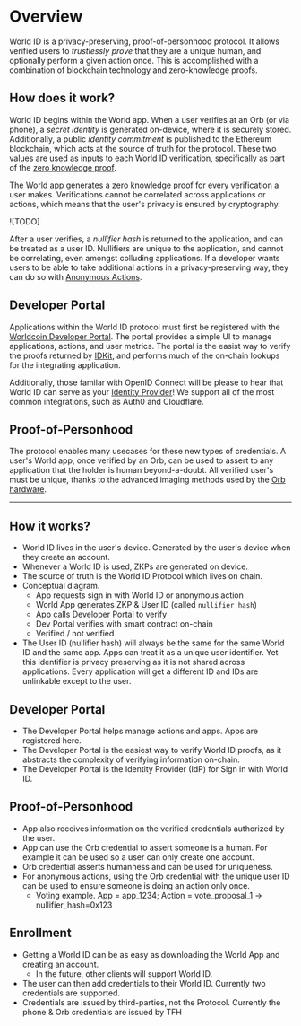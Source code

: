 # Overview

World ID is a privacy-preserving, proof-of-personhood protocol. It allows verified users to _trustlessly prove_ that they are a unique human, and optionally perform a given action once. This is accomplished with a combination of blockchain technology and zero-knowledge proofs.

## How does it work?

World ID begins within the World app. When a user verifies at an Orb (or via phone), a _secret identity_ is generated on-device, where it is securely stored. Additionally, a public _identity commitment_ is published to the Ethereum blockchain, which acts at the source of truth for the protocol. These two values are used as inputs to each World ID verification, specifically as part of the [zero knowledge proof](/advanced/zero-knowledge-proofs).

The World app generates a zero knowledge proof for every verification a user makes. Verifications cannot be correlated across applications or actions, which means that the user's privacy is ensured by cryptography.

![TODO]

After a user verifies, a _nullifier hash_ is returned to the application, and can be treated as a user ID. Nullifiers are unique to the application, and cannot be correlating, even amongst colluding applications. If a developer wants users to be able to take additional actions in a privacy-preserving way, they can do so with [Anonymous Actions](/id/anonymous-actions).

## Developer Portal

Applications within the World ID protocol must first be registered with the [Worldcoin Developer Portal](https://developer.worldcoin.org). The portal provides a simple UI to manage applications, actions, and user metrics. The portal is the easist way to verify the proofs returned by [IDKit](/idkit/index), and performs much of the on-chain lookups for the integrating application.

Additionally, those familar with OpenID Connect will be please to hear that World ID can serve as your [Identity Provider](/id/sign-in)! We support all of the most common integrations, such as Auth0 and Cloudflare.

## Proof-of-Personhood

The protocol enables many usecases for these new types of credentials. A user's World app, once verified by an Orb, can be used to assert to any application that the holder is human beyond-a-doubt. All verified user's must be unique, thanks to the advanced imaging methods used by the [Orb hardware](https://github.com/worldcoin/orb-hardware).

---

## How it works?

- World ID lives in the user's device. Generated by the user's device when they create an account.
- Whenever a World ID is used, ZKPs are generated on device.
- The source of truth is the World ID Protocol which lives on chain.
- Conceptual diagram.
  - App requests sign in with World ID or anonymous action
  - World App generates ZKP & User ID (called `nullifier_hash`)
  - App calls Developer Portal to verify
  - Dev Portal verifies with smart contract on-chain
  - Verified / not verified
- The User ID (nullifier hash) will always be the same for the same World ID and the same app. Apps can treat it as a unique user identifier. Yet this identifier is privacy preserving as it is not shared across applications. Every application will get a different ID and IDs are unlinkable except to the user.

## Developer Portal

- The Developer Portal helps manage actions and apps. Apps are registered here.
- The Developer Portal is the easiest way to verify World ID proofs, as it abstracts the complexity of verifying information on-chain.
- The Developer Portal is the Identity Provider (IdP) for Sign in with World ID.

## Proof-of-Personhood

- App also receives information on the verified credentials authorized by the user.
- App can use the Orb credential to assert someone is a human. For example it can be used so a user can only create one account.
- Orb credential asserts humanness and can be used for uniqueness.
- For anonymous actions, using the Orb credential with the unique user ID can be used to ensure someone is doing an action only once.
  - Voting example. App = app_1234; Action = vote_proposal_1 -> nullifier_hash=0x123

## Enrollment

- Getting a World ID can be as easy as downloading the World App and creating an account.
  - In the future, other clients will support World ID.
- The user can then add credentials to their World ID. Currently two credentials are supported.
- Credentials are issued by third-parties, not the Protocol. Currently the phone & Orb credentials are issued by TFH
